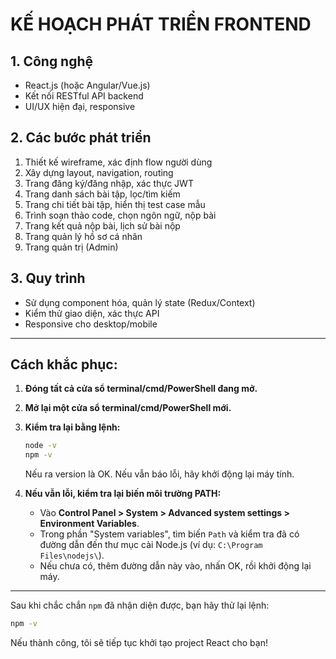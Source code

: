 # KẾ HOẠCH PHÁT TRIỂN FRONTEND

## 1. Công nghệ
- React.js (hoặc Angular/Vue.js)
- Kết nối RESTful API backend
- UI/UX hiện đại, responsive

## 2. Các bước phát triển
1. Thiết kế wireframe, xác định flow người dùng
2. Xây dựng layout, navigation, routing
3. Trang đăng ký/đăng nhập, xác thực JWT
4. Trang danh sách bài tập, lọc/tìm kiếm
5. Trang chi tiết bài tập, hiển thị test case mẫu
6. Trình soạn thảo code, chọn ngôn ngữ, nộp bài
7. Trang kết quả nộp bài, lịch sử bài nộp
8. Trang quản lý hồ sơ cá nhân
9. Trang quản trị (Admin)

## 3. Quy trình
- Sử dụng component hóa, quản lý state (Redux/Context)
- Kiểm thử giao diện, xác thực API
- Responsive cho desktop/mobile 

---

## **Cách khắc phục:**

1. **Đóng tất cả cửa sổ terminal/cmd/PowerShell đang mở.**
2. **Mở lại một cửa sổ terminal/cmd/PowerShell mới.**
3. **Kiểm tra lại bằng lệnh:**
   ```sh
   node -v
   npm -v
   ```
   Nếu ra version là OK. Nếu vẫn báo lỗi, hãy khởi động lại máy tính.

4. **Nếu vẫn lỗi, kiểm tra lại biến môi trường PATH:**
   - Vào **Control Panel > System > Advanced system settings > Environment Variables**.
   - Trong phần "System variables", tìm biến `Path` và kiểm tra đã có đường dẫn đến thư mục cài Node.js (ví dụ: `C:\Program Files\nodejs\`).
   - Nếu chưa có, thêm đường dẫn này vào, nhấn OK, rồi khởi động lại máy.

---

Sau khi chắc chắn `npm` đã nhận diện được, bạn hãy thử lại lệnh:
```sh
npm -v
```
Nếu thành công, tôi sẽ tiếp tục khởi tạo project React cho bạn! 